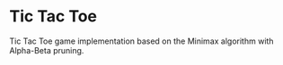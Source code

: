 # Tic Tac Toe
Tic Tac Toe game implementation based on the Minimax algorithm with Alpha-Beta pruning.
